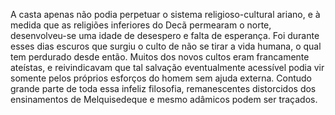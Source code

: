 ﻿A casta apenas não podia perpetuar o sistema religioso-cultural ariano, e à medida que as religiões inferiores do Decã permearam o norte, desenvolveu-se uma idade de desespero e falta de esperança. Foi durante esses dias escuros que surgiu o culto de não se tirar a vida humana, o qual tem perdurado desde então. Muitos dos novos cultos eram francamente ateístas, e reivindicavam que tal salvação eventualmente acessível podia vir somente pelos próprios esforços do homem sem ajuda externa. Contudo grande parte de toda essa infeliz filosofia, remanescentes distorcidos dos ensinamentos de Melquisedeque e mesmo adâmicos podem ser traçados.